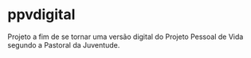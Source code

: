 # ppvdigital
Projeto a fim de se tornar uma versão digital do Projeto Pessoal de Vida segundo a Pastoral da Juventude.
